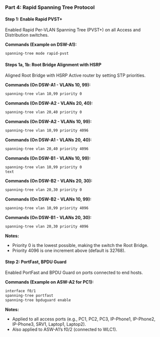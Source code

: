 ### Part 4: Rapid Spanning Tree Protocol

#### Step 1: Enable Rapid PVST+
Enabled Rapid Per-VLAN Spanning Tree (PVST+) on all Access and Distribution switches.

**Commands (Example on DSW-A1):**
```bash
spanning-tree mode rapid-pvst
```

#### Steps 1a, 1b: Root Bridge Alignment with HSRP
Aligned Root Bridge with HSRP Active router by setting STP priorities.

**Commands (On DSW-A1 - VLANs 10, 99):**
```bash
spanning-tree vlan 10,99 priority 0
```

**Commands (On DSW-A2 - VLANs 20, 40):**
```bash
spanning-tree vlan 20,40 priority 0
```

**Commands (On DSW-A2 - VLANs 10, 99):**
```bash
spanning-tree vlan 10,99 priority 4096
```

**Commands (On DSW-A1 - VLANs 20, 40):**
```bash
spanning-tree vlan 20,40 priority 4096
```

**Commands (On DSW-B1 - VLANs 10, 99):**
```bash
spanning-tree vlan 10,99 priority 0
text
```

**Commands (On DSW-B2 - VLANs 20, 30):**
```bash
spanning-tree vlan 20,30 priority 0
```

**Commands (On DSW-B2 - VLANs 10, 99):**
```bash
spanning-tree vlan 10,99 priority 4096
```

**Commands (On DSW-B1 - VLANs 20, 30):**
```bash
spanning-tree vlan 20,30 priority 4096
```

**Notes:** 
- Priority 0 is the lowest possible, making the switch the Root Bridge.
- Priority 4096 is one increment above (default is 32768).

#### Step 2: PortFast, BPDU Guard
Enabled PortFast and BPDU Guard on ports connected to end hosts.

**Commands (Example on ASW-A2 for PC1):**
```bash
interface f0/1
spanning-tree portfast
spanning-tree bpduguard enable
```

**Notes:** 
- Applied to all access ports (e.g., PC1, PC2, PC3, IP-Phone1, IP-Phone2, IP-Phone3, SRV1, Laptop1, Laptop2).
- Also applied to ASW-A1’s f0/2 (connected to WLC1).
